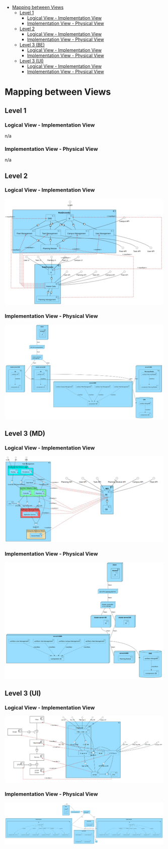 - [Mapping between Views](#mapping-between-views)
	- [Level 1](#level-1)
		- [Logical View - Implementation View](#logical-view---implementation-view)
		- [Implementation View - Physical View](#implementation-view---physical-view)
	- [Level 2](#level-2)
		- [Logical View - Implementation View](#logical-view---implementation-view-1)
		- [Implementation View - Physical View](#implementation-view---physical-view-1)
	- [Level 3 (BE)](#level-3-be)
		- [Logical View - Implementation View](#logical-view---implementation-view-2)
		- [Implementation View - Physical View](#implementation-view---physical-view-2)
	- [Level 3 (UI)](#level-3-ui)
		- [Logical View - Implementation View](#logical-view---implementation-view-3)
		- [Implementation View - Physical View](#implementation-view---physical-view-3)


# Mapping between Views


## Level 1
### Logical View - Implementation View

n/a

### Implementation View - Physical View

n/a

## Level 2
### Logical View - Implementation View 

![Map IVL2 to LVL2](Sprint_C_diagrams/Mappings/Map_IVL2_LVL2.png)

### Implementation View - Physical View
![Map IVL2 to PV](Sprint_C_diagrams/Mappings/Map_IVL2_Physical.svg)
<!-- ![N2-VIxVF](diagramas/nivel2/N2-VIxVF.png) -->

## Level 3 (MD)
### Logical View - Implementation View
![Map IVL3 to LVL3](Sprint_C_diagrams/Mappings/Map_MD_IVL3_LVL3.png)

### Implementation View - Physical View
![Map IVL3 to PV](Sprint_C_diagrams/Mappings/Map_MD_IVL3_Physical.svg)

## Level 3 (UI)
### Logical View - Implementation View
![Map IVL3 to LVL3](Sprint_C_diagrams/Mappings/Map_UI_IVL3_LVL3.png)


### Implementation View - Physical View
![Map IVL3 to PV](Sprint_C_diagrams/Mappings/Map_UI_IVL3_Physical.svg)


<!-- ## Level 3 (Planning)
### Logical View - Implementation View
TBD

### Implementation View - Physical View
TBD -->